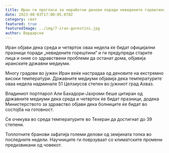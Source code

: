 ```yaml
---
title: Иран ги прогласи за неработни денови поради невидените горештини
date: 2023-08-03T17:00:05.078Z
category: свет
featured: true
featuredImage: ../img/7-iran-gorestini.jpg
author: Вардарски
---
```

Иран објави дека среда и четврток оваа недела ќе бидат официјални празници поради „невидените горештини“ и ги предупреди старите лица и оние со здравствени проблеми да останат дома, објавија иранските државни медиуми.

Многу градови во јужен Иран веќе настрадаа од деновите на екстремно високи температури. Државните медиуми објавија дека температурите оваа недела надминале 51 Целзиусов степен во јужниот град Ахваз.

Владиниот портпарол Али Бахадори-Јахроми беше цитиран од државните медиуми дека среда и четврток ќе бидат празници, додека Министерството за здравство објави дека болниците ќе бидат во состојба на готовност.

Се очекува во среда температурите во Техеран да достигнат до 39 степени.

Топлотните бранови зафатија големи делови од земјината топка во последните недели. Научниците ги поврзуваат со климатските промени предизвикани од човекот.